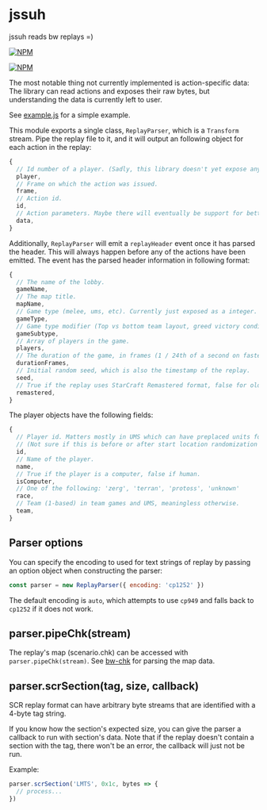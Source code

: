 # jssuh

jssuh reads bw replays =)

[![NPM](https://img.shields.io/npm/v/jssuh.svg?style=flat)](https://www.npmjs.org/package/jssuh)

[![NPM](https://nodei.co/npm/jssuh.png)](https://www.npmjs.org/package/jssuh)

The most notable thing not currently implemented is action-specific data: The library can
read actions and exposes their raw bytes, but understanding the data is currently left to user.

See [example.js](./example.js) for a simple example.

This module exports a single class, `ReplayParser`, which is a `Transform` stream.
Pipe the replay file to it, and it will output an following object for each action in the replay:

```javascript
{
  // Id number of a player. (Sadly, this library doesn't yet expose any player info)
  player,
  // Frame on which the action was issued.
  frame,
  // Action id.
  id,
  // Action parameters. Maybe there will eventually be support for better action decoding.
  data,
}
```

Additionally, `ReplayParser` will emit a `replayHeader` event once it has parsed the header.
This will always happen before any of the actions have been emitted. The event has the parsed
header information in following format:

```javascript
{
  // The name of the lobby.
  gameName,
  // The map title.
  mapName,
  // Game type (melee, ums, etc). Currently just exposed as a integer.
  gameType,
  // Game type modifier (Top vs bottom team layout, greed victory conditions, etc).
  gameSubtype,
  // Array of players in the game.
  players,
  // The duration of the game, in frames (1 / 24th of a second on fastest speed).
  durationFrames,
  // Initial random seed, which is also the timestamp of the replay.
  seed,
  // True if the replay uses StarCraft Remastered format, false for older replays.
  remastered,
}
```

The player objects have the following fields:
```javascript
{
  // Player id. Matters mostly in UMS which can have preplaced units for specific players.
  // (Not sure if this is before or after start location randomization in maps that have it)
  id,
  // Name of the player.
  name,
  // True if the player is a computer, false if human.
  isComputer,
  // One of the following: 'zerg', 'terran', 'protoss', 'unknown'
  race,
  // Team (1-based) in team games and UMS, meaningless otherwise.
  team,
}
```

## Parser options
You can specify the encoding to used for text strings of replay by passing an option object when
constructing the parser:

```javascript
const parser = new ReplayParser({ encoding: 'cp1252' })
```

The default encoding is `auto`, which attempts to use `cp949` and falls back to `cp1252` if it
does not work.

## parser.pipeChk(stream)
The replay's map (scenario.chk) can be accessed with `parser.pipeChk(stream)`. See
[bw-chk](https://github.com/neivv/bw-chk) for parsing the map data.

## parser.scrSection(tag, size, callback)
SCR replay format can have arbitrary byte streams that are identified with a 4-byte tag
string.

If you know how the section's expected size, you can give the parser a callback
to run with section's data. Note that if the replay doesn't contain a section with the tag,
there won't be an error, the callback will just not be run.

Example:
```javascript
parser.scrSection('LMTS', 0x1c, bytes => {
  // process...
})
```
